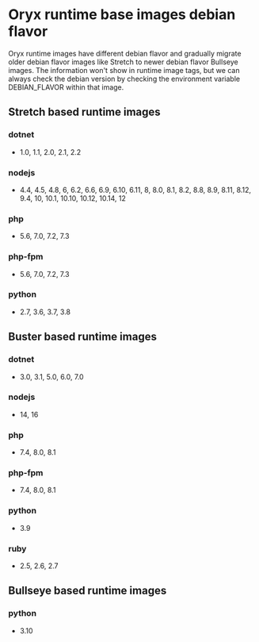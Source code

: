 # Oryx runtime base images debian flavor

Oryx runtime images have different debian flavor and gradually migrate older debian flavor images like Stretch to newer debian flavor Bullseye images.
The information won't show in runtime image tags, but we can always check the debian version by checking the environment variable DEBIAN_FLAVOR within that image.

## Stretch based runtime images

### dotnet
- 1.0, 1.1, 2.0, 2.1, 2.2

### nodejs
- 4.4, 4.5, 4.8, 6, 6.2, 6.6, 6.9, 6.10, 6.11, 8, 8.0, 8.1, 8.2, 8.8, 8.9, 8.11, 8.12, 9.4, 10, 10.1, 10.10, 10.12, 10.14, 12

### php
- 5.6, 7.0, 7.2, 7.3

### php-fpm
- 5.6, 7.0, 7.2, 7.3

### python
- 2.7, 3.6, 3.7, 3.8


## Buster based runtime images

### dotnet
- 3.0, 3.1, 5.0, 6.0, 7.0

### nodejs
- 14, 16

### php
- 7.4, 8.0, 8.1

### php-fpm
- 7.4, 8.0, 8.1

### python
- 3.9

### ruby
- 2.5, 2.6, 2.7


## Bullseye based runtime images

### python
- 3.10